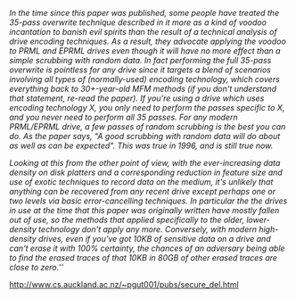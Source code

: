 *In the time since this paper was published, some people have treated
the 35-pass overwrite technique described in it more as a kind of voodoo
incantation to banish evil spirits than the result of a technical
analysis of drive encoding techniques. As a result, they advocate
applying the voodoo to PRML and EPRML drives even though it will have no
more effect than a simple scrubbing with random data. In fact performing
the full 35-pass overwrite is pointless for any drive since it targets a
blend of scenarios involving all types of (normally-used) encoding
technology, which covers everything back to 30+-year-old MFM methods (if
you don't understand that statement, re-read the paper). If you're using
a drive which uses encoding technology X, you only need to perform the
passes specific to X, and you never need to perform all 35 passes. For
any modern PRML/EPRML drive, a few passes of random scrubbing is the
best you can do. As the paper says, "A good scrubbing with random data
will do about as well as can be expected". This was true in 1996, and is
still true now.*

*Looking at this from the other point of view, with the ever-increasing
data density on disk platters and a corresponding reduction in feature
size and use of exotic techniques to record data on the medium, it's
unlikely that anything can be recovered from any recent drive except
perhaps one or two levels via basic error-cancelling techniques. In
particular the the drives in use at the time that this paper was
originally written have mostly fallen out of use, so the methods that
applied specifically to the older, lower-density technology don't apply
any more. Conversely, with modern high-density drives, even if you've
got 10KB of sensitive data on a drive and can't erase it with 100%
certainty, the chances of an adversary being able to find the erased
traces of that 10KB in 80GB of other erased traces are close to zero.*''

<http://www.cs.auckland.ac.nz/~pgut001/pubs/secure_del.html>